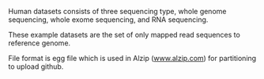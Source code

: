 Human datasets consists of three sequencing type, whole genome sequencing, whole exome sequencing, and RNA sequencing.

These example datasets are the set of only mapped read sequences to reference genome.

File format is egg file which is used in Alzip (www.alzip.com) for partitioning to upload github.
